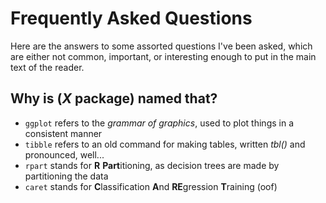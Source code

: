 # Frequently Asked Questions

Here are the answers to some assorted questions I've been asked, which are either not common, important, or interesting enough to put in the main text of the reader.

## Why is (_X_ package) named that?

* `ggplot` refers to the _grammar of graphics_, used to plot things in a consistent manner
* `tibble` refers to an old command for making tables, written _tbl()_ and pronounced, well...
* `rpart` stands for **R** **Part**itioning, as decision trees are made by partitioning the data
* `caret` stands for **C**lassification **A**nd **RE**gression **T**raining (oof)
